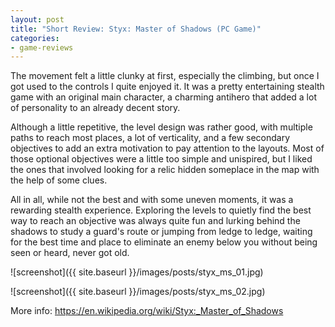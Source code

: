 ```yaml
---
layout: post
title: "Short Review: Styx: Master of Shadows (PC Game)"
categories:
- game-reviews
---
```


<p>
The movement felt a little clunky at first, especially the climbing, but once I got used to the controls I quite enjoyed it. It was a pretty entertaining stealth game with an original main character, a charming antihero that added a lot of personality to an already decent story.
</p>

<p>
Although a little repetitive, the level design was rather good, with multiple paths to reach most places, a lot of verticality, and a few secondary objectives to add an extra motivation to pay attention to the layouts. Most of those optional objectives were a little too simple and unispired, but I liked the ones that involved looking for a relic hidden someplace in the map with the help of some clues.
</p>

<p>
All in all, while not the best and with some uneven moments, it was a rewarding stealth experience. Exploring the levels to quietly find the best way to reach an objective was always quite fun and lurking behind the shadows to study a guard's route or jumping from ledge to ledge, waiting for the best time and place to eliminate an enemy below you without being seen or heard, never got old.
</p>


![screenshot]({{ site.baseurl }}/images/posts/styx_ms_01.jpg)

![screenshot]({{ site.baseurl }}/images/posts/styx_ms_02.jpg)


<p>More info: <a href="https://en.wikipedia.org/wiki/Styx:_Master_of_Shadows">https://en.wikipedia.org/wiki/Styx:_Master_of_Shadows</a><p>

